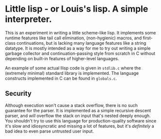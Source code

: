 # Little lisp - or Louis's lisp. A simple interpreter.

This is an experiment in writing a little scheme-like lisp. It implements some runtime features like tail call elimination, (non-hygienic) macros, and first-class continuations, but is lacking many language features like a string datatype. It is mostly intended as a way for me to try out writing a simple garbage collector and continuation-passing style from scratch in C without depending on built-in features of higher-level languages.

An example of some actual llisp code is given in `stdlib.c` where the (extremely minimal) standard library is implemented. The language constructs implemented in C can be found in `globals.c`.

## Security

Although execution won't cause a stack overflow, there is no such guarantee for the parser. It is implemented as a simple recursive descent parser, and _will_ overflow the stack on input that's nested deeply enough. You shouldn't try to use this language for production-quality software since it's slow and idiosyncratic and missing a lot of features, but it's _definitely_ a bad idea to even parse untrusted user input.

